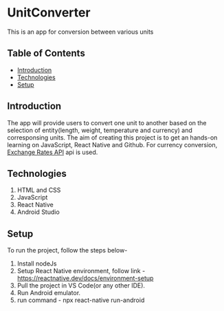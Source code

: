 # UnitConverter

This is an app for conversion between various units

## Table of Contents

- [Introduction](#introduction)
- [Technologies](#technologies)
- [Setup](#setup)

## Introduction

The app will provide users to convert one unit to another based on the selection of entity(length, weight, temperature and currency) and corresponsing units. The aim of creating this project is to get an hands-on learning on JavaScript, React Native and Github. For currency conversion, [Exchange Rates API](https://apilayer.com/marketplace/exchangerates_data-api#pricing) api is used.

## Technologies

1. HTML and CSS
2. JavaScript
3. React Native
4. Android Studio

## Setup

To run the project, follow the steps below-

1. Install nodeJs
2. Setup React Native environment, follow link -
   https://reactnative.dev/docs/environment-setup
3. Pull the project in VS Code(or any other IDE).
4. Run Android emulator.
5. run command - npx react-native run-android
